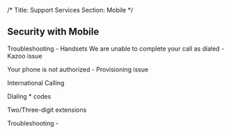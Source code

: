 /*
Title: Support Services
Section: Mobile
*/

## Security with Mobile

Troubleshooting - Handsets
We are unable to complete your call as dialed
	- Kazoo issue

Your phone is not authorized
	- Provisioning issue

International Calling

Dialing * codes

Two/Three-digit extensions



Troubleshooting - 
